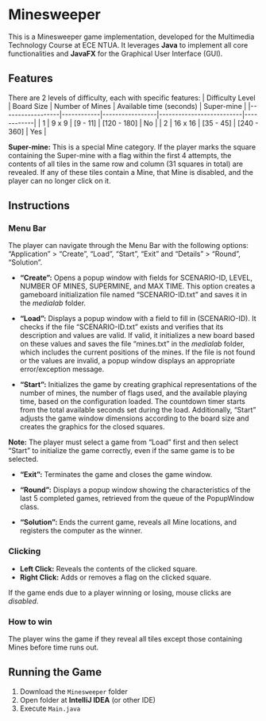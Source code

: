 # Minesweeper

This is a Minesweeper game implementation, developed for the Multimedia Technology Course at ECE NTUA. It leverages **Java** to implement all core functionalities and **JavaFX** for the Graphical User Interface (GUI).

## Features

There are 2 levels of difficulty, each with specific features:
| Difficulty Level | Board Size | Number of Mines | Available time (seconds) | Super-mine |
|------------------|------------|-----------------|--------------------------|------------|
| 1                | 9 x 9      | [9 - 11]        | [120 - 180]              | No         |
| 2                | 16 x 16    | [35 - 45]       | [240 - 360]              | Yes        |


**Super-mine:** This is a special Mine category. If the player marks the square containing the Super-mine with a 
flag within the first 4 attempts, the contents of all tiles in the same row and column (31 squares in total) are revealed. 
If any of these tiles contain a Mine, that Mine is disabled, and the player can no longer click on it.


## Instructions

### Menu Bar
The player can navigate through the Menu Bar with the following options: “Application” > “Create”, “Load”, “Start”, “Exit” and “Details” > “Round”, “Solution”. 

- **“Create”:** Opens a popup window with fields for SCENARIO-ID, LEVEL, NUMBER OF MINES, SUPERMINE, and MAX TIME. This 
option creates a gameboard initialization file named “SCENARIO-ID.txt” and saves it in the  *medialab* folder.

- **“Load”:** Displays a popup window with a field to fill in (SCENARIO-ID). It checks if the file “SCENARIO-ID.txt” exists 
and verifies that its description and values are valid. If valid, it initializes a new board based on these values and saves 
the file “mines.txt” in the *medialab* folder, which includes the current positions of the mines. If the file is not found or the values 
are invalid, a popup window displays an appropriate error/exception message.

- **“Start”:** Initializes the game by creating graphical representations of the number of mines, the number of flags used, 
and the available playing time, based on the configuration loaded. The countdown timer starts from the total available seconds 
set during the load. Additionally, “Start” adjusts the game window dimensions according to the board size and creates the graphics for the closed squares.

**Note:** The player must select a game from “Load” first and then select “Start” to initialize the game correctly, even if the same game is to be selected.

- **“Exit”:** Terminates the game and closes the game window.

- **“Round”:** Displays a popup window showing the characteristics of the last 5 completed games, retrieved from the queue of the PopupWindow class.

- **“Solution”:** Ends the current game, reveals all Mine locations, and registers the computer as the winner.

### Clicking
- **Left Click:** Reveals the contents of the clicked square.
- **Right Click:** Adds or removes a flag on the clicked square.

If the game ends due to a player winning or losing, mouse clicks are *disabled*.

### How to win 
The player wins the game if they reveal all tiles except those containing Mines before time runs out.

## Running the Game
1. Download the `Minesweeper` folder
2. Open folder at **IntelliJ IDEA** (or other IDE)
3. Execute `Main.java`

